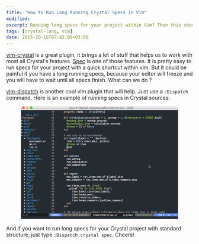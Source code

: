 ```yaml
---
title: "How to Run Long Running Crystal Specs in Vim"
modified:
excerpt: Running long specs for your project within Vim? Then this short article is for you.
tags: [crystal-lang, vim]
date: 2015-10-16T07:42:00+03:00
---
```


[vim-crystal](https://github.com/rhysd/vim-crystal) is a great plugin, it brings a lot of stuff
that helps us to work with most all Crystal's features.
[Spec](http://crystal-lang.org/api/Spec.html) is one of those features. It is pretty easy
to run specs for your project with a quick shortcut within vim.
But it could be painful if you have a long running specs, because
your editor will freeze and you will have to wait until all specs finish.
What can we do ?

[vim-dispatch](https://github.com/tpope/vim-dispatch) is another cool vim plugin that will help.
Just use a `:Dispatch` command.
Here is an example of running specs in Crystal sources:

<figure>
  <img src="/images/crystal-spec-dispatch.gif" alt="crystal-spec-dispatch">
</figure>

And if you want to run long specs for your Crystal project with standard structure, just type `:Dispatch crystal spec`.
Cheers!
